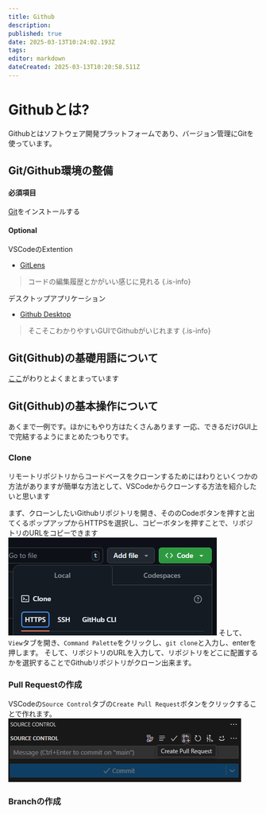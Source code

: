 ```yaml
---
title: Github
description: 
published: true
date: 2025-03-13T10:24:02.193Z
tags: 
editor: markdown
dateCreated: 2025-03-13T10:20:58.511Z
---
```


# Githubとは?
Githubとはソフトウェア開発プラットフォームであり、バージョン管理にGitを使っています。

## Git/Github環境の整備

#### 必須項目
[Git](https://git-scm.com/downloads/win)をインストールする

#### Optional
VSCodeのExtention
* [GitLens](https://marketplace.visualstudio.com/items?itemName=eamodio.gitlens)
> コードの編集履歴とかがいい感じに見れる
{.is-info}

デスクトップアプリケーション
* [Github Desktop](https://desktop.github.com/download/)
> そこそこわかりやすいGUIでGithubがいじれます
{.is-info}

## Git(Github)の基礎用語について

[ここ](https://qiita.com/shinshingodmt/items/637cf9e5c6660509c460)がわりとよくまとまっています

## Git(Github)の基本操作について

あくまで一例です。ほかにもやり方はたくさんあります
一応、できるだけGUI上で完結するようにまとめたつもりです。

### Clone
リモートリポジトリからコードベースをクローンするためにはわりといくつかの方法がありますが簡単な方法として、VSCodeからクローンする方法を紹介したいと思います

まず、クローンしたいGithubリポジトリを開き、そののCodeボタンを押すと出てくるポップアップからHTTPSを選択し、コピーボタンを押すことで、リポジトリのURLをコピーできます
![githubrepourl.png](/githubrepourl.png)
そして、 `View`タブを開き、`Command Palette`をクリックし、`git clone`と入力し、enterを押します。
そして、リポジトリのURLを入力して、リポジトリをどこに配置するかを選択することでGithubリポジトリがクローン出来ます。

### Pull Requestの作成
VSCodeの`Source Control`タブの`Create Pull Request`ボタンをクリックすることで作れます。
![source_controll_pr.png](/source_controll_pr.png)

### Branchの作成
